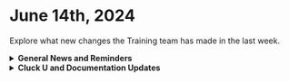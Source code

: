 # June 14th, 2024

Explore what new changes the Training team has made in the last week.

<details>

<summary><strong>General News and Reminders</strong></summary>

* **Game Tip of the Week:** If you're looking for a CRAZY RPG, Shin Megami Tensei V Vengeance is out today! Otherwise, you can go back to your Gameboy Advance games like I am. Speaking of which, if you're looking for something different, but want the old style of Pokemon games, I've just discovered fan games that are legitimately good. Check out Pokemon Unbound if you haven't already!
* **SHOUT OUT** to Jim, Wali, Alfredo, Austin, Paul, Andre, Andy, and Greg for successfully taking our [foundations-certification.md](../../cluck-university/rewst-foundations-10x/foundations-certification.md "mention") Exam, and collecting your prestigious **Certified Rewster** badge in Discord. &#x20;
* **REMINDER**: [Sign up for the Office Hours](https://calendly.com/cluck-u/office-hours?) and the[ ROC AMA](https://calendly.com/cluck-u/roc-ama) to work through any questions you have during and after training!
* **FLOW REMINDER**: The Week of June 17th, the 200s Live Trainings, Fast Track Onboardings, Office Hours, and the ROC AMA will be paused. However, Clea's got your back with some 100 series Training!&#x20;

![](<../../.gitbook/assets/Clea (5).png>)

* Join us in our [Cluck-U Discord channel](https://discord.com/channels/936789089703845988/1121465945295167588) if you have any questions, comments, or concerns!

</details>

<details>

<summary><strong>Cluck U and Documentation Updates</strong></summary>

**What's New at Cluck University?**

* We'd love to get your feedback on our Training and Documentation! [Please fill out this form to let us know how we can improve](https://app.sli.do/event/m8C3AjPUnuDgpkVDmPsQL3)!
* As a reminder, you can make training and documentation requests at [https://rewst.canny.io/](https://rewst.canny.io/)
* Reminder that Rewst 200 videos for [201 - 203 are available here](../../cluck-university/clean-automation-200-series/)!
* [roc-ama.md](../../cluck-university/roc-ama.md "mention") page has been added with a link to sign-up and references on the [contact-resources.md](../../support/contact-resources.md "mention") and [roc-support](../../support/roc-support/ "mention") pages.

**New & Updated Pages:**

* [june-7-2024-discover-the-lessons-your-workflows-are-trying-to-teach-you.md](../roc-open-mics/june-7-2024-discover-the-lessons-your-workflows-are-trying-to-teach-you.md "mention") page added
* [agent-smith-configuration-overview.md](../../community-corner/agent-smith/agent-smith-configuration-overview.md "mention") page has updated steps
* [organization-actions.md](../../documentation/workflows/actions-in-rewst/rewst-actions/organization-actions.md "mention") page has been updated with List Integrations for Organization information
* [integrations-and-external-association-actions.md](../../documentation/workflows/actions-in-rewst/rewst-actions/integrations-and-external-association-actions.md "mention") page has been re-worked with the latest information
* [document-m365-environment-setup.md](../../prebuilt-automations/existing-crate-documentation/document-m365-environment-setup.md "mention") page has been updated with Hudu information

</details>

